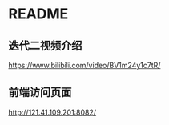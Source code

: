 # README

## 迭代二视频介绍

https://www.bilibili.com/video/BV1m24y1c7tR/

## 前端访问页面

http://121.41.109.201:8082/